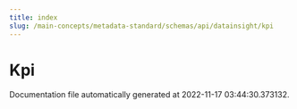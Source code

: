 ```yaml
---
title: index
slug: /main-concepts/metadata-standard/schemas/api/datainsight/kpi
---
```


# Kpi

Documentation file automatically generated at 2022-11-17 03:44:30.373132.
